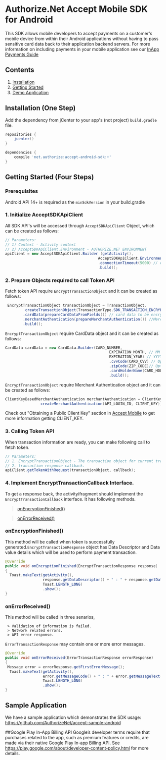 
# Authorize.Net Accept Mobile SDK for Android  

  
This SDK allows mobile developers to accept payments on a customer's mobile device from within their Android applications without having to pass sensitive card data back to their application backend servers.  For more information on including payments in your mobile application see our [InApp Payments Guide](http://developer.authorize.net/api/reference/features/in-app.html)


## Contents

1. [Installation](#installation-one-step)
1. [Getting Started](#getting-started-four-steps)
1. [Demo Application](#sample-application)

## Installation (One Step)
Add the dependency from jCenter to your app's (not project) `build.gradle` file.

```groovy
repositories {
    jcenter()
}

dependencies {
    compile 'net.authorize:accept-android-sdk:+'
}
```

## Getting Started (Four Steps)

### Prerequisites

 Android API 14+ is required as the `minSdkVersion` in your build.gradle


### 1. Initialize AcceptSDKApiClient

 All SDK API's will be accessed through `AcceptSDKApiClient` Object, which can be created as follows:

```java
// Parameters:
// 1) Context - Activity context
// 2) AcceptSDKApiClient.Environment - AUTHORIZE.NET ENVIRONMENT
apiClient = new AcceptSDKApiClient.Builder (getActivity(),
                                          AcceptSDKApiClient.Environment.SANDBOX) 
                                          .connectionTimeout(5000) // optional connection time out in milliseconds
                                          .build();
```

### 2. Prepare Objects required to call Token API
 Fetch token API require `EncryptTransactionObject` and it can be created as follows:

```java
 EncryptTransactionObject transactionObject = TransactionObject.
         createTransactionObject(TransactionType.SDK_TRANSACTION_ENCRYPTION)// type of transaction object
        .cardData(prepareCardDataFromFields()) // card data to be encrypted
        .merchantAuthentication(prepareMerchantAuthentication()) //Merchant authentication
        .build();
```

`EncryptTransactionObject` require CardData object and it can be created as follows:

```java
CardData cardData = new CardData.Builder(CARD_NUMBER,
                                               EXPIRATION_MONTH, // MM
                                               EXPIRATION_YEAR) // YYYY
                                               .cvvCode(CARD_CVV) // Optional
                                               .zipCode(ZIP_CODE)// Optional
                                               .cardHolderName(CARD_HOLDER_NAME)// Optional
                                               .build();
```

`EncryptTransactionObject` require Merchant Authentication object and it can be created as follows:

```java
ClientKeyBasedMerchantAuthentication merchantAuthentication = ClientKeyBasedMerchantAuthentication.
                createMerchantAuthentication(API_LOGIN_ID, CLIENT_KEY);
```

Check out "Obtaining a Public Client Key" section in [Accept Mobile](http://developer.authorize.net/api/reference/features/in-app.html) 
to get more information getting CLIENT_KEY.

### 3. Calling Token API

When transaction information are ready, you can make following call to fetch token.

```java
// Parameters: 
// 1. EncryptTransactionObject - The transaction object for current transaction
// 2. transaction response callback.
apiClient.getTokenWithRequest(transactionObject, callback);
```

### 4. Implement  EncryptTransactionCallback Interface.

To get a response back, the activity/fragment should implement the `EncryptTransactionCallback` interface. It has following methods.

> [onEncryptionFinished()](#onEncryption-Finished)

> [onErrorReceived()](#onError-Received)

### onEncryptionFinished() 

   This method will be called when token is successfully generated.`EncryptTransactionResponse` object has Data Descriptor and Data value details which will be used to perform payment transaction.
   
```java
@Override
public void onEncryptionFinished(EncryptTransactionResponse response) 
{ 
  Toast.makeText(getActivity(), 
                 response.getDataDescriptor() + " : " + response.getDataValue(),
                 Toast.LENGTH_LONG)
                 .show();
}
```

### onErrorReceived()

   This  method will be called in three senarios,
   
     > Validation of information is failed.
     > Network related errors.
     > API error response.
     
 `ErrorTransactionResponse` may contain one or more error messages.

```java
@Override
public void onErrorReceived(ErrorTransactionResponse errorResponse) 
{ 
 Message error = errorResponse.getFirstErrorMessage();
  Toast.makeText(getActivity(), 
                 error.getMessageCode() + " : " + error.getMessageText() ,
                 Toast.LENGTH_LONG)
                 .show();
}
```

## Sample Application

 We have a sample application which demonstrates the SDK usage:  
   https://github.com/AuthorizeNet/accept-sample-android
  
  
##Google Play In-App Billing API
Google’s developer terms require that purchases related to the app, such as premium features or credits, are made via their native Google Play In-app Billing API.  See https://play.google.com/about/developer-content-policy.html for more details.
